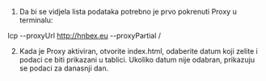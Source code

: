 1. Da bi se vidjela lista podataka potrebno je prvo pokrenuti Proxy u terminalu: 

lcp --proxyUrl http://hnbex.eu --proxyPartial /

2. Kada je Proxy aktiviran, otvorite index.html, odaberite datum koji zelite i podaci ce biti prikazani u tablici. Ukoliko datum nije odabran, prikazuju se podaci za danasnji dan.
